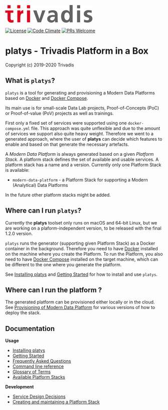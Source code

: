 ![](tri_logo_high.jpg)

[![License](http://img.shields.io/:license-Apache%202-blue.svg)](http://www.apache.org/licenses/LICENSE-2.0.txt)
[![Code Climate](https://codeclimate.com/github/codeclimate/codeclimate/badges/gpa.svg)](https://codeclimate.com/github/TrivadisPF/modern-data-platform-stack)
[![PRs Welcome](https://img.shields.io/badge/PRs-welcome-brightgreen.svg?style=flat-square)](http://makeapullrequest.com)

# platys - Trivadis Platform in a Box
Copyright (c) 2019-2020 Trivadis

## What is `platys`?

`platys` is a tool for generating and provisioning a Modern Data Platforms based on [Docker](https://www.docker.com/get-started) and [Docker Compose](https://docs.docker.com/compose/). 

Its main use is for small-scale Data Lab projects, Proof-of-Concepts (PoC) or Proof-of-value (PoV) projects as well as trainings.

First only a fixed set of services were supported using one `docker-compose.yml` file. This approach was quite unflexible and due to the amount of services we support also quite heavy weight. Therefore we went to a generated approach, where the user of **platys** can decide which features to enable and based on that generate the necessary artefacts.  

A _Modern Data Platform_ is always generated based on a given _Platform Stack_. A platform stack defines the set of available and usable services. A platform stack has a name and a version. Currently only one Platform Stack is available:

* `modern-data-platform` - a Platform Stack for supporting a Modern (Analytical) Data Platforms

In the future other platform stacks might be added.

## Where can I run `platys`?

Currently the **platys** toolset only runs on macOS and 64-bit Linux, but we are working on a plaform-independent version, to be released with the final 1.2.0 version. 

`platys` runs the generator (supporting given Platform Stack) as a Docker container in the background. Therefore you need to have [Docker](https://www.docker.com/get-started) installed on the machine where you create the Platform. To run the Platform, you also need to have [Docker Compose](https://docs.docker.com/compose/) installed on the target machine, which can be different to the one where you generate the platform.  

See [Installing platys](./documentation/install.md) and [Getting Started](./documentation/getting-started.md) for how to install and use `platys`.

## Where can I run the platform ?

The generated platform can be provisioned either locally or in the cloud. See [Provisioning of Modern Data Platform](./documentation/environment/README.md) for various versions of how to deploy the stack. 

## Documentation

**Usage**

* [Installing platys](./documentation/install.md)
* [Getting Started](./documentation/getting-started.md)
* [Frequently Asked Questions](./documentation/faq.md)
* [Command line reference](./documentation/command-line-ref.md)
* [Glossary of Terms](./documentation/glossary.md)
* [Available Platform Stacks](./platform-stacks)

**Development**

* [Service Design Decisions](./documentation/service-design.md)
* [Creating and maintaining a Platform Stack](./documentation/creating-and-maintaining-platform-stack.md)




